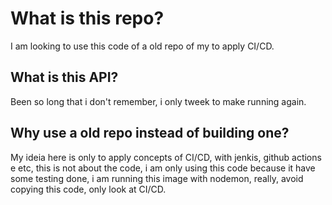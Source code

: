 # What is this repo?

I am looking to use this code of a old repo of my to apply CI/CD.

## What is this API?

Been so long that i don't remember, i only tweek to make running again.

## Why use a old repo instead of building one?

My ideia here is only to apply concepts of CI/CD, with jenkis, github actions e etc, this is not about the code, i am only using this code because it have some testing done, i am running this image with nodemon, really, avoid copying this code, only look at CI/CD.
